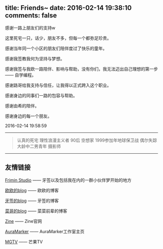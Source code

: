 title: Friends~
date: 2016-02-14 19:38:10
comments: false
---
感谢一路上朋友们的支持w

这里死宅一只，话少，朋友不多，但每一个都弥足珍贵。

感谢当年同一个小区的朋友们陪伴度过了快乐的童年。

感谢我签教我何为坚持与梦想。

感谢我签与我欧一路陪伴、影响与帮助，没有你们，我无法迈出自己理想的第一步 —— 自学编程。

感谢路哥给我支持与信任，让我得以正式跨入这个职业。

感谢身边的同事们一路的包容与帮助。

感谢由希的陪伴。

感谢身边的每一个朋友。

2016-02-14 19:58:59

***

> 认真的死宅
> 理性浪漫主义者
> 90后
> 空想家
> 1999参加年地球保卫战
> 偶尔失踪
> 大龄中二男青年
> 摄影师

***

## 友情链接

[Frimin Studio](http://www.frimin.com/) —— 牙签以及包括我在内的一群小伙伴梦开始的地方

[欧欧的blog](http://changkun.us/) —— 欧欧的博客

[牙签的blog](http://blog.guanqian.me/) —— 牙签的博客

[菜哥的blog](http://www.oldcai.com/) —— 菜菜前辈的博客

[Zine](http://zine.la/) —— Zine官网

[AuraMarker](http://www.auramarker.com/) —— AuraMarker工作室主页

[MGTV](http://www.mgtv.com/) —— 芒果TV

